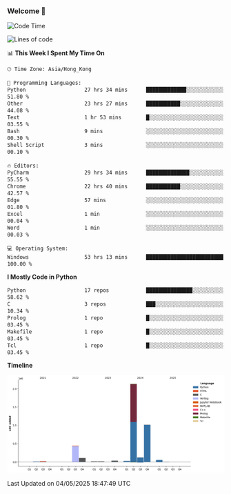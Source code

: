 ### Welcome 👋

<!--START_SECTION:waka-->
![Code Time](http://img.shields.io/badge/Code%20Time-1%2C921%20hrs%2054%20mins-blue)

![Lines of code](https://img.shields.io/badge/From%20Hello%20World%20I%27ve%20Written-4.0%20million%20lines%20of%20code-blue)

📊 **This Week I Spent My Time On** 

```text
🕑︎ Time Zone: Asia/Hong_Kong

💬 Programming Languages: 
Python                   27 hrs 34 mins      █████████████░░░░░░░░░░░░   51.80 % 
Other                    23 hrs 27 mins      ███████████░░░░░░░░░░░░░░   44.08 % 
Text                     1 hr 53 mins        █░░░░░░░░░░░░░░░░░░░░░░░░   03.55 % 
Bash                     9 mins              ░░░░░░░░░░░░░░░░░░░░░░░░░   00.30 % 
Shell Script             3 mins              ░░░░░░░░░░░░░░░░░░░░░░░░░   00.10 % 

🔥 Editors: 
PyCharm                  29 hrs 34 mins      ██████████████░░░░░░░░░░░   55.55 % 
Chrome                   22 hrs 40 mins      ███████████░░░░░░░░░░░░░░   42.57 % 
Edge                     57 mins             ░░░░░░░░░░░░░░░░░░░░░░░░░   01.80 % 
Excel                    1 min               ░░░░░░░░░░░░░░░░░░░░░░░░░   00.04 % 
Word                     1 min               ░░░░░░░░░░░░░░░░░░░░░░░░░   00.03 % 

💻 Operating System: 
Windows                  53 hrs 13 mins      █████████████████████████   100.00 % 
```

**I Mostly Code in Python** 

```text
Python                   17 repos            ███████████████░░░░░░░░░░   58.62 % 
C                        3 repos             ███░░░░░░░░░░░░░░░░░░░░░░   10.34 % 
Prolog                   1 repo              █░░░░░░░░░░░░░░░░░░░░░░░░   03.45 % 
Makefile                 1 repo              █░░░░░░░░░░░░░░░░░░░░░░░░   03.45 % 
Tcl                      1 repo              █░░░░░░░░░░░░░░░░░░░░░░░░   03.45 % 
```



**Timeline**

![Lines of Code chart](https://raw.githubusercontent.com/xhj2501/xhj2501/main/assets/bar_graph.png)


 Last Updated on 04/05/2025 18:47:49 UTC
<!--END_SECTION:waka-->

